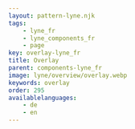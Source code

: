 ```yaml
---
layout: pattern-lyne.njk
tags: 
    - lyne_fr
    - lyne_components_fr
    - page
key: overlay-lyne_fr
title: Overlay
parent: components-lyne_fr
image: lyne/overview/overlay.webp
keywords: overlay
order: 295
availablelanguages: 
    - de
    - en
---
```

